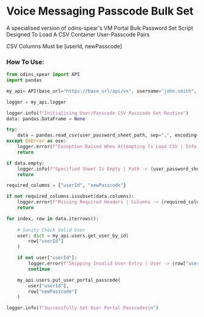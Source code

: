 # Voice Messaging Passcode Bulk Set

A specialised version of odins-spear's VM Portal Bulk Password Set Script Designed To Load A CSV Container User-Passcode Pairs

CSV Columns Must be [userId, newPasscode]

### How To Use:

```python
from odins_spear import API
import pandas

my_api= API(base_url="https://base_url/api/vx", username="john.smith", password="ODIN_INSTANCE_1")

logger = my_api.logger

logger.info(f"Initialising User/Passcode CSV Passcode Set Routine")
data: pandas.DataFrame = None

try:
    data = pandas.read_csv(user_password_sheet_path, sep=",", encoding="utf-8")
except OSError as ose:
    logger.error(f"Exception Raised When Attempting To Load CSV | Info -> {ose}")
    return

if data.empty:
    logger.info(f"Specified Sheet Is Empty | Path -> {user_password_sheet_path}")
    return

required_columns = {"userId", "newPasscode"}

if not required_columns.issubset(data.columns):
    logger.error(f"Missing Required Headers | Columns -> {required_columns - set(data.columns)}")
    return

for index, row in data.iterrows():
    
    # Sanity Check Valid User
    user: dict = my_api.users.get_user_by_id(
        row["userId"]
    )

    if not user["userId"]:
        logger.error(f"Skipping Invalid User Entry | User -> {row["userId"]}")
        continue

    my_api.users.put_user_portal_passcode(
        user["userId"],
        row["newPasscode"]
    )

logger.info(f"Successfully Set User Portal Passcodes\n")

```

    




